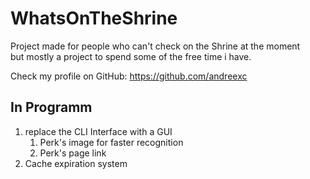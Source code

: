 # WhatsOnTheShrine

Project made for people who can't check on the Shrine at the moment <br>
but mostly a project to spend some of the free time i have.

Check my profile on GitHub: https://github.com/andreexc

## In Programm
1. replace the CLI Interface with a GUI
    1. Perk's image for faster recognition
    2. Perk's page link
2. Cache expiration system
